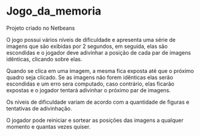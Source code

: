 # Jogo_da_memoria

Projeto criado no Netbeans

O jogo possui vários níveis de dificuldade e apresenta uma série de imagens que são exibidas por 2 segundos, em seguida, elas
são escondidas e o jogador deve adivinhar a posição de cada par de imagens idênticas, clicando sobre elas.

Quando se clica em uma imagem, a mesma fica exposta até que o próximo quadro seja clicado. Se as imagens não forem idênticas 
elas serão escondidas e um erro sera computado, caso contrário, elas ficarão expostas e o jogador tentará adivinhar o próximo
par de imagens.

Os níveis de dificuldade variam de acordo com a quantidade de figuras e tentativas de adivinhação.

O jogador pode reiniciar e sortear as posições das imagens a qualquer momento e quantas vezes quiser.
